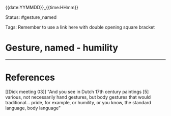 {{date:YYMMDD}}_{{time:HHmm}}

Status: #gesture_named 

Tags:
Remember to use a link here with double opening square bracket
# Gesture, named - humility


---
# References
[[Dick meeting 03]]
"And you see in Dutch 17th century paintings [5] various, not necessarily hand gestures, but body gestures that would traditional… pride, for example, or humility, or you know, the standard language, body language"


